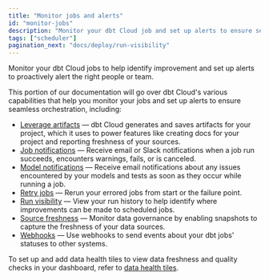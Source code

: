 ```yaml
---
title: "Monitor jobs and alerts"
id: "monitor-jobs"
description: "Monitor your dbt Cloud job and set up alerts to ensure seamless orchestration and optimize your data transformations"
tags: ["scheduler"]
pagination_next: "docs/deploy/run-visibility"
---
```


Monitor your dbt Cloud jobs to help identify improvement and set up alerts to proactively alert the right people or team. 

This portion of our documentation will go over dbt Cloud's various capabilities that help you monitor your jobs and set up alerts to ensure seamless orchestration, including:

- [Leverage artifacts](/docs/deploy/artifacts) &mdash; dbt Cloud generates and saves artifacts for your project, which it uses to power features like creating docs for your project and reporting freshness of your sources.  
- [Job notifications](/docs/deploy/job-notifications) &mdash; Receive email or Slack notifications when a job run succeeds, encounters warnings, fails, or is canceled.  
- [Model notifications](/docs/deploy/model-notifications) &mdash; Receive email notifications about any issues encountered by your models and tests as soon as they occur while running a job.  
- [Retry jobs](/docs/deploy/retry-jobs) &mdash; Rerun your errored jobs from start or the failure point.  
- [Run visibility](/docs/deploy/run-visibility) &mdash; View your run history to help identify where improvements can be made to scheduled jobs.  
- [Source freshness](/docs/deploy/source-freshness) &mdash; Monitor data governance by enabling snapshots to capture the freshness of your data sources.  
- [Webhooks](/docs/deploy/webhooks) &mdash; Use webhooks to send events about your dbt jobs' statuses to other systems.  


To set up and add data health tiles to view data freshness and quality checks in your dashboard, refer to [data health tiles](/docs/collaborate/data-tile).

<DocCarousel slidesPerView={1}>

<Lightbox src="/img/docs/dbt-cloud/deployment/deploy-scheduler.jpg" width="98%" title="An overview of a dbt Cloud job run which contains Run Summary, Job Trigger, Run Duration, and more."/>

<Lightbox src="/img/docs/dbt-cloud/deployment/run-history.png" width="95%" title="Run History dashboard allows you to monitor the health of your dbt project and displays jobs, job status, environment, timing, and more."/>


<Lightbox src="/img/docs/dbt-cloud/deployment/access-logs.gif" width="85%" title="Access logs for run steps" />

</DocCarousel>
